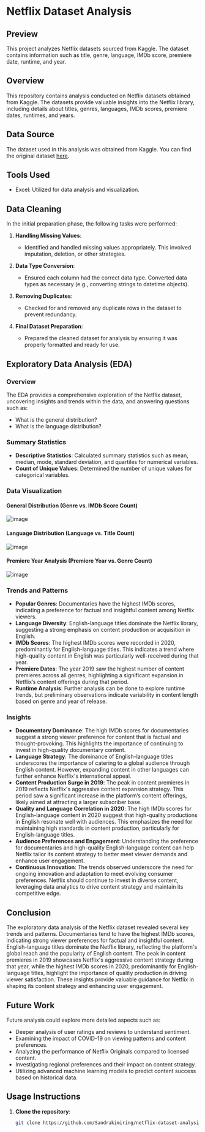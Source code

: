 # Netflix Dataset Analysis

## Preview
This project analyzes Netflix datasets sourced from Kaggle. The dataset contains information such as title, genre, language, IMDb score, premiere date, runtime, and year.

## Overview
This repository contains analysis conducted on Netflix datasets obtained from Kaggle. The datasets provide valuable insights into the Netflix library, including details about titles, genres, languages, IMDb scores, premiere dates, runtimes, and years.

## Data Source
The dataset used in this analysis was obtained from Kaggle. You can find the original dataset [here](https://www.kaggle.com/datasets/yaminh/netflix-dataset-for-analysis/data).

## Tools Used
- Excel: Utilized for data analysis and visualization.

## Data Cleaning
In the initial preparation phase, the following tasks were performed:

1. **Handling Missing Values**:
   - Identified and handled missing values appropriately. This involved imputation, deletion, or other strategies.

2. **Data Type Conversion**:
   - Ensured each column had the correct data type. Converted data types as necessary (e.g., converting strings to datetime objects).

3. **Removing Duplicates**:
   - Checked for and removed any duplicate rows in the dataset to prevent redundancy.

4. **Final Dataset Preparation**:
   - Prepared the cleaned dataset for analysis by ensuring it was properly formatted and ready for use.

## Exploratory Data Analysis (EDA)

### Overview
The EDA provides a comprehensive exploration of the Netflix dataset, uncovering insights and trends within the data, and answering questions such as:
- What is the general distribution?
- What is the language distribution?

### Summary Statistics
- **Descriptive Statistics**: Calculated summary statistics such as mean, median, mode, standard deviation, and quartiles for numerical variables.
- **Count of Unique Values**: Determined the number of unique values for categorical variables.

### Data Visualization
#### General Distribution (Genre vs. IMDb Score Count)
![image](https://github.com/Sandrakimiring/Netflix-dataset-analysis/assets/168181747/fd5088e8-66a1-45f1-b043-ebed82c1d37a)


#### Language Distribution (Language vs. Title Count)
![image](https://github.com/Sandrakimiring/Netflix-dataset-analysis/assets/168181747/fef38938-0f3c-4ffe-bc80-d4157e73d3ec)


#### Premiere Year Analysis (Premiere Year vs. Genre Count)
![image](https://github.com/Sandrakimiring/Netflix-dataset-analysis/assets/168181747/c8649a32-073e-4577-a594-b5f0bc4c385e)


### Trends and Patterns
- **Popular Genres**: Documentaries have the highest IMDb scores, indicating a preference for factual and insightful content among Netflix viewers.
- **Language Diversity**: English-language titles dominate the Netflix library, suggesting a strong emphasis on content production or acquisition in English.
- **IMDb Scores**: The highest IMDb scores were recorded in 2020, predominantly for English-language titles. This indicates a trend where high-quality content in English was particularly well-received during that year.
- **Premiere Dates**: The year 2019 saw the highest number of content premieres across all genres, highlighting a significant expansion in Netflix’s content offerings during that period.
- **Runtime Analysis**: Further analysis can be done to explore runtime trends, but preliminary observations indicate variability in content length based on genre and year of release.

### Insights
- **Documentary Dominance**: The high IMDb scores for documentaries suggest a strong viewer preference for content that is factual and thought-provoking. This highlights the importance of continuing to invest in high-quality documentary content.
- **Language Strategy**: The dominance of English-language titles underscores the importance of catering to a global audience through English content. However, expanding content in other languages can further enhance Netflix's international appeal.
- **Content Production Surge in 2019**: The peak in content premieres in 2019 reflects Netflix's aggressive content expansion strategy. This period saw a significant increase in the platform’s content offerings, likely aimed at attracting a larger subscriber base.
- **Quality and Language Correlation in 2020**: The high IMDb scores for English-language content in 2020 suggest that high-quality productions in English resonate well with audiences. This emphasizes the need for maintaining high standards in content production, particularly for English-language titles.
- **Audience Preferences and Engagement**: Understanding the preference for documentaries and high-quality English-language content can help Netflix tailor its content strategy to better meet viewer demands and enhance user engagement.
- **Continuous Innovation**: The trends observed underscore the need for ongoing innovation and adaptation to meet evolving consumer preferences. Netflix should continue to invest in diverse content, leveraging data analytics to drive content strategy and maintain its competitive edge.

## Conclusion

The exploratory data analysis of the Netflix dataset revealed several key trends and patterns. Documentaries tend to have the highest IMDb scores, indicating strong viewer preferences for factual and insightful content. English-language titles dominate the Netflix library, reflecting the platform's global reach and the popularity of English content. The peak in content premieres in 2019 showcases Netflix's aggressive content strategy during that year, while the highest IMDb scores in 2020, predominantly for English-language titles, highlight the importance of quality production in driving viewer satisfaction. These insights provide valuable guidance for Netflix in shaping its content strategy and enhancing user engagement.

## Future Work

Future analysis could explore more detailed aspects such as:
- Deeper analysis of user ratings and reviews to understand sentiment.
- Examining the impact of COVID-19 on viewing patterns and content preferences.
- Analyzing the performance of Netflix Originals compared to licensed content.
- Investigating regional preferences and their impact on content strategy.
- Utilizing advanced machine learning models to predict content success based on historical data.

## Usage Instructions

1. **Clone the repository**:
   ```bash
   git clone https://github.com/Sandrakimiring/netflix-dataset-analysis.git

